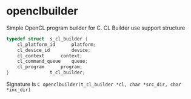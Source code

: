 # openclbuilder
Simple OpenCL program builder for C.
CL Builder use support structure
```C
typedef struct	s_cl_builder {
	cl_platform_id		platform;
	cl_device_id		device;
	cl_context		context;
	cl_command_queue	queue;
	cl_program		program;
}				t_cl_builder;
```
Signature is ```C openclbuilder(t_cl_builder *cl, char *src_dir, char *inc_dir)```
